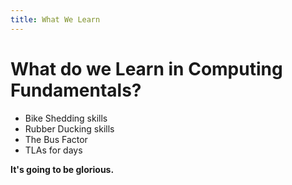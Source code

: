 ```yaml
---
title: What We Learn
---
```


# What do we Learn in Computing Fundamentals?

-   Bike Shedding skills
-   Rubber Ducking skills
-   The Bus Factor
-   TLAs for days

**It's going to be glorious.**
